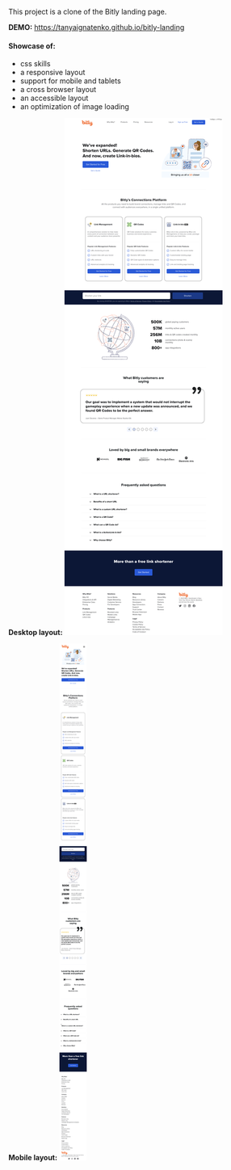 This project is a clone of the Bitly landing page.

**DEMO:** https://tanyaignatenko.github.io/bitly-landing


#### Showcase of:
- css skills
- a responsive layout
- support for mobile and tablets
- a cross browser layout
- an accessible layout
- an optimization of image loading

**Desktop layout:**
![](img/desktop-layout.png)


**Mobile layout:**
![](img/mobile-layout.png)
